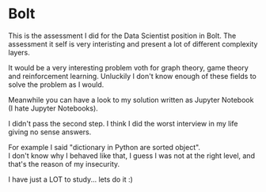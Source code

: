 # Bolt
This is the assessment I did for the Data Scientist position in Bolt.
The assessment it self is very interisting and present a lot of different complexity layers.

It would be a very interesting problem voth for graph theory, game theory and reinforcement learning.
Unluckily I don't know enough of these fields to solve the problem as I would.

Meanwhile you can have a look to my solution written as Jupyter Notebook (I hate Jupyter Notebooks).

I didn't pass the second step. I think I did the worst interview in my life giving no sense answers.

For example I said "dictionary in Python are sorted object".
<br>I don't know why I behaved like that, I guess I was not at the right level, and that's the reason of my insecurity.


I have just a LOT to study... lets do it :)
